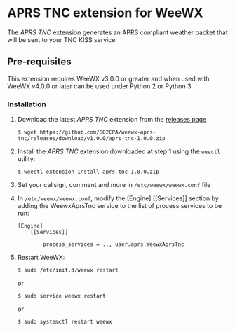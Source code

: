 # APRS TNC extension for WeeWX

The _APRS TNC_ extension generates an APRS compliant weather packet that will be sent to your TNC KISS service.

## Pre-requisites

This extension requires WeeWX v3.0.0 or greater and when used with WeeWX v4.0.0 or later can be used under Python 2 or Python 3.

### Installation

1.  Download the latest _APRS TNC_ extension from the [releases page](https://github.com/SQ2CPA/weewx-aprs-tnc/releases)

        $ wget https://github.com/SQ2CPA/weewx-aprs-tnc/releases/download/v1.0.0/aprs-tnc-1.0.0.zip

2.  Install the _APRS TNC_ extension downloaded at step 1 using the `weectl` utility:

        $ weectl extension install aprs-tnc-1.0.0.zip

3.  Set your callsign, comment and more in `/etc/weewx/weewx.conf` file

4.  In `/etc/weewx/weewx.conf`, modify the [Engine] [[Services]] section by adding the WeewxAprsTnc service to the list of process services to be run:

        [Engine]
            [[Services]]

                process_services = .., user.aprs.WeewxAprsTnc

5.  Restart WeeWX:

        $ sudo /etc/init.d/weewx restart

    or

        $ sudo service weewx restart

    or

        $ sudo systemctl restart weewx
